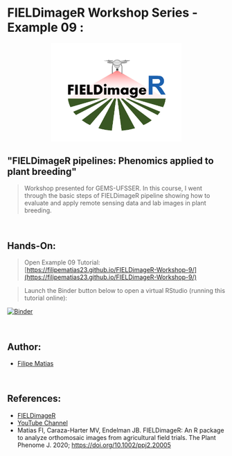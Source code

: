 # FIELDimageR Workshop Series - Example 09 : 

<p align="center">
<a href="https://github.com/OpenDroneMap/FIELDimageR"><img src="https://raw.githubusercontent.com/filipematias23/images/master/readme/FIELDimageR.jpg" width=60% height=60% title="Watch the video"></a>
</p>

## "FIELDimageR pipelines: Phenomics applied to plant breeding"

> Workshop presented for GEMS-UFSSER. In this course, I went through the basic steps of FIELDimageR pipeline showing how to evaluate and apply remote sensing data and lab images in plant breeding. 

<br />

## Hands-On:

> Open Example 09 Tutorial: [https://filipematias23.github.io/FIELDimageR-Workshop-9/](https://filipematias23.github.io/FIELDimageR-Workshop-9/)

> Launch the Binder button below to open a virtual RStudio (running this tutorial online):

[![Binder](https://mybinder.org/badge_logo.svg)](https://mybinder.org/v2/gh/filipematias23/FIELDimageR-Workshop-9.git/master?filepath=rstudio)

<br />

## Author: 
* [Filipe Matias](https://github.com/filipematias23)

<br />

## References:
* [FIELDimageR](https://github.com/OpenDroneMap/FIELDimageR)
* [YouTube Channel](https://www.youtube.com/channel/UCeOLCtHrnh2tOosDdRobe8g?view_as=subscriber)
* Matias FI, Caraza-Harter MV, Endelman JB. FIELDimageR: An R package to analyze orthomosaic images from agricultural field trials. The Plant Phenome J. 2020; https://doi.org/10.1002/ppj2.20005


